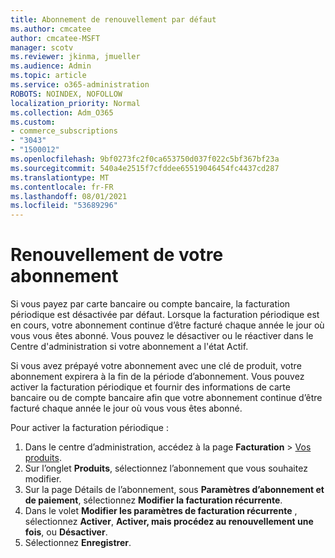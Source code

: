 ```yaml
---
title: Abonnement de renouvellement par défaut
ms.author: cmcatee
author: cmcatee-MSFT
manager: scotv
ms.reviewer: jkinma, jmueller
ms.audience: Admin
ms.topic: article
ms.service: o365-administration
ROBOTS: NOINDEX, NOFOLLOW
localization_priority: Normal
ms.collection: Adm_O365
ms.custom:
- commerce_subscriptions
- "3043"
- "1500012"
ms.openlocfilehash: 9bf0273fc2f0ca653750d037f022c5bf367bf23a
ms.sourcegitcommit: 540a4e2515f7cfddee65519046454fc4437cd287
ms.translationtype: MT
ms.contentlocale: fr-FR
ms.lasthandoff: 08/01/2021
ms.locfileid: "53689296"
---
```

# <a name="renewing-your-subscription"></a>Renouvellement de votre abonnement

Si vous payez par carte bancaire ou compte bancaire, la facturation périodique est désactivée par défaut. Lorsque la facturation périodique est en cours, votre abonnement continue d’être facturé chaque année le jour où vous vous êtes abonné. Vous pouvez le désactiver ou le réactiver dans le Centre d'administration si votre abonnement a l'état Actif.

Si vous avez prépayé votre abonnement avec une clé de produit, votre abonnement expirera à la fin de la période d’abonnement. Vous pouvez activer la facturation périodique et fournir des informations de carte bancaire ou de compte bancaire afin que votre abonnement continue d’être facturé chaque année le jour où vous vous êtes abonné.

Pour activer la facturation périodique :

1. Dans le centre d’administration, accédez à la page **Facturation** > [Vos produits](https://go.microsoft.com/fwlink/p/?linkid=842054).
2. Sur l’onglet **Produits**, sélectionnez l’abonnement que vous souhaitez modifier.
3. Sur la page Détails de l’abonnement, sous **Paramètres d’abonnement et de paiement**, sélectionnez **Modifier la facturation récurrente**.
4. Dans le volet **Modifier les paramètres de facturation récurrente** , sélectionnez **Activer**, **Activer, mais procédez au renouvellement une fois**, ou **Désactiver**.
5. Sélectionnez **Enregistrer**. 